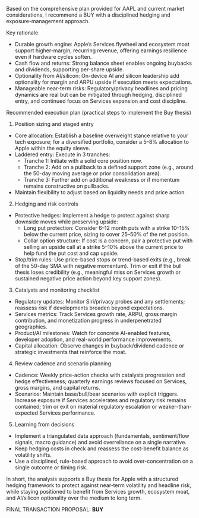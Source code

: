 Based on the comprehensive plan provided for AAPL and current market considerations, I recommend a BUY with a disciplined hedging and exposure-management approach.

Key rationale
- Durable growth engine: Apple’s Services flywheel and ecosystem moat support higher-margin, recurring revenue, offering earnings resilience even if hardware cycles soften.
- Cash flow and returns: Strong balance sheet enables ongoing buybacks and dividends, supporting per-share upside.
- Optionality from AI/silicon: On-device AI and silicon leadership add optionality for margin and ARPU upside if execution meets expectations.
- Manageable near-term risks: Regulatory/privacy headlines and pricing dynamics are real but can be mitigated through hedging, disciplined entry, and continued focus on Services expansion and cost discipline.

Recommended execution plan (practical steps to implement the Buy thesis)
1) Position sizing and staged entry
- Core allocation: Establish a baseline overweight stance relative to your tech exposure; for a diversified portfolio, consider a 5–8% allocation to Apple within the equity sleeve.
- Laddered entry: Execute in 3 tranches:
  - Tranche 1: Initiate with a solid core position now.
  - Tranche 2: Add on a pullback to a defined support zone (e.g., around the 50-day moving average or prior consolidation area).
  - Tranche 3: Further add on additional weakness or if momentum remains constructive on pullbacks.
- Maintain flexibility to adjust based on liquidity needs and price action.

2) Hedging and risk controls
- Protective hedges: Implement a hedge to protect against sharp downside moves while preserving upside:
  - Long put protection: Consider 6–12 month puts with a strike 10–15% below the current price, sizing to cover 25–50% of the net position.
  - Collar option structure: If cost is a concern, pair a protective put with selling an upside call at a strike 5–10% above the current price to help fund the put cost and cap upside.
- Stop/trim rules: Use price-based stops or trend-based exits (e.g., break of the 50-day SMA with negative momentum). Trim or exit if the bull thesis loses credibility (e.g., meaningful miss on Services growth or sustained negative price action beyond key support zones).

3) Catalysts and monitoring checklist
- Regulatory updates: Monitor Siri/privacy probes and any settlements; reassess risk if developments broaden beyond expectations.
- Services metrics: Track Services growth rate, ARPU, gross margin contribution, and monetization progress in underpenetrated geographies.
- Product/AI milestones: Watch for concrete AI-enabled features, developer adoption, and real-world performance improvements.
- Capital allocation: Observe changes in buyback/dividend cadence or strategic investments that reinforce the moat.

4) Review cadence and scenario planning
- Cadence: Weekly price-action checks with catalysts progression and hedge effectiveness; quarterly earnings reviews focused on Services, gross margins, and capital returns.
- Scenarios: Maintain base/bull/bear scenarios with explicit triggers. Increase exposure if Services accelerates and regulatory risk remains contained; trim or exit on material regulatory escalation or weaker-than-expected Services performance.

5) Learning from decisions
- Implement a triangulated data approach (fundamentals, sentiment/flow signals, macro guidance) and avoid overreliance on a single narrative.
- Keep hedging costs in check and reassess the cost-benefit balance as volatility shifts.
- Use a disciplined, rule-based approach to avoid over-concentration on a single outcome or timing risk.

In short, the analysis supports a Buy thesis for Apple with a structured hedging framework to protect against near-term volatility and headline risk, while staying positioned to benefit from Services growth, ecosystem moat, and AI/silicon optionality over the medium to long term.

FINAL TRANSACTION PROPOSAL: **BUY**